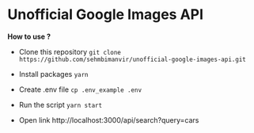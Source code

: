 # Unofficial Google Images API


**How to use ?**
* Clone this repository
```git clone https://github.com/sehmbimanvir/unofficial-google-images-api.git```

* Install packages
```yarn```

* Create .env file
```cp .env_example .env```

* Run the script
```yarn start```

* Open link
http://localhost:3000/api/search?query=cars